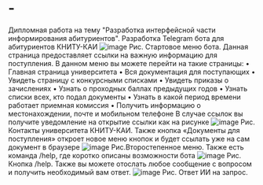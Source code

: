 # -
Дипломная работа на тему "Разработка интерфейсной части информирования абитуриентов". Разработка Telegram бота для абитуриентов КНИТУ-КАИ 
![image](https://github.com/Kurosage/Diplomnaya_rabota/assets/89061273/e4b9b643-1eff-47df-a875-426819c8d020)
Рис. Стартовое меню бота.
Данная страница предоставляет ссылки на важную информацию для поступления. В данном меню вы можете перейти на такие страницы:
•	Главная страница университета
•	Вся документация для поступающих
•	Увидеть страницу с конкурсными списками
•	Увидеть приказы о зачислениях
•	Узнать о проходных баллах предыдущих годов
•	Узнать списки всех, кто подал документы
•	Узнать в какой период времени работает приемная комиссия
•	Получить информацию о местонахождении, почте и мобильном телефоне
В случае ссылок вы получите уведомление на открытие ссылки как на рисунке 
![image](https://github.com/Kurosage/Diplomnaya_rabota/assets/89061273/55ff4353-2ce9-4fd7-9046-762658499a0b)
Рис. Контакты университета КНИТУ-КАИ.
Также кнопка «Документы для поступления» откроет новое меню кнопок и будет ссылать уже на сам документ в браузере
 ![image](https://github.com/Kurosage/Diplomnaya_rabota/assets/89061273/8250f897-4b85-4e08-bdfe-49468afc74cd)
Рис.Второстепенное меню.
Также есть команда /help, где коротко описаны возможности бота
![image](https://github.com/Kurosage/Diplomnaya_rabota/assets/89061273/79e267e4-3307-4afe-949f-b24bd52af187) 
Рис. Кнопка /help.
Также вы можете отослать любое сообщение с вопросом и получить необходимый вам ответ.
![image](https://github.com/Kurosage/Diplomnaya_rabota/assets/89061273/27dfdcaa-b0d8-4cc3-b025-3d3418822ed3)
Рис. Ответ ИИ на запрос.

